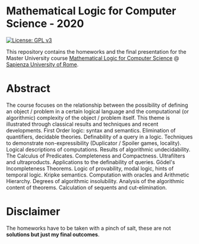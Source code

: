 # Mathematical Logic for Computer Science - 2020
[![License: GPL v3](https://img.shields.io/badge/-Sapienza%20University%20of%20Rome-red)](https://www.gnu.org/licenses/gpl-3.0)

This repository contains the homeworks and the final presentation for the Master University course [Mathematical Logic for Computer Science](https://gomppublic.uniroma1.it/Insegnamenti/Render.aspx?UID=a41c2b30-475a-45cf-8bb1-cffc83e33d90&CodiceInsegnamento=1047636&CodiceCurriculum=aa879c53-02b5-418b-b781-1929ea8e9658&CodiceUT=c7b57f2b-572d-4302-a10d-d72d92af1fe5) @ [Sapienza University of Rome](https://www.uniroma1.it/it/pagina-strutturale/home).
# Abstract
The course focuses on the relationship between the possibility of defining an object / problem in a certain logical language and the computational (or algorithmic) complexity of the object / problem itself. This theme is illustrated through classical results and techniques and recent developments. First Order logic: syntax and semantics. Elimination of quantifiers, decidable theories. Definability of a query in a logic. Techniques to demonstrate non-expressibility (Duplicator / Spoiler games, locality). Logical descriptions of computations. Results of algorithmic undecidability. The Calculus of Predicates. Completeness and Compactness. Ultrafilters and ultraproducts. Applications to the definability of queries. Gödel's Incompleteness Theorems. Logic of provability, modal logic, hints of temporal logic. Kripke semantics. Computation with oracles and Arithmetic Hierarchy. Degrees of algorithmic insolubility. Analysis of the algorithmic content of theorems. Calculation of sequents and cut-elimination.

# Disclaimer
The homeworks have to be taken with a pinch of salt, these are not **solutions but just my final outcomes**.
